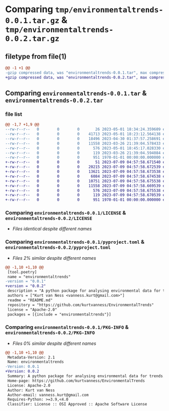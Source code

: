 # Comparing `tmp/environmentaltrends-0.0.1.tar.gz` & `tmp/environmentaltrends-0.0.2.tar.gz`

## filetype from file(1)

```diff
@@ -1 +1 @@
-gzip compressed data, was "environmentaltrends-0.0.1.tar", max compression
+gzip compressed data, was "environmentaltrends-0.0.2.tar", max compression
```

## Comparing `environmentaltrends-0.0.1.tar` & `environmentaltrends-0.0.2.tar`

### file list

```diff
@@ -1,7 +1,9 @@
--rw-r--r--   0        0        0       26 2023-05-01 18:34:24.359609 environmentaltrends-0.0.1/environmentaltrends/__init__.py
--rw-r--r--   0        0        0    41713 2023-05-01 18:23:12.564138 environmentaltrends-0.0.1/environmentaltrends/trends.py
--rw-r--r--   0        0        0    18496 2023-04-30 01:37:57.258691 environmentaltrends-0.0.1/environmentaltrends/utils.py
--rw-r--r--   0        0        0    11558 2023-03-26 21:39:04.578433 environmentaltrends-0.0.1/LICENSE
--rw-r--r--   0        0        0      576 2023-05-01 18:45:17.028330 environmentaltrends-0.0.1/pyproject.toml
--rw-r--r--   0        0        0      119 2023-03-26 21:39:04.594084 environmentaltrends-0.0.1/README.md
--rw-r--r--   0        0        0      951 1970-01-01 00:00:00.000000 environmentaltrends-0.0.1/PKG-INFO
+-rw-r--r--   0        0        0       51 2023-07-09 04:57:58.671540 environmentaltrends-0.0.2/environmentaltrends/__init__.py
+-rw-r--r--   0        0        0    20215 2023-07-09 04:57:58.672539 environmentaltrends-0.0.2/environmentaltrends/data_prep.py
+-rw-r--r--   0        0        0    13621 2023-07-09 04:57:58.673538 environmentaltrends-0.0.2/environmentaltrends/single_trend_analysis.py
+-rw-r--r--   0        0        0     6084 2023-07-09 04:57:58.674538 environmentaltrends-0.0.2/environmentaltrends/trends.py
+-rw-r--r--   0        0        0    10751 2023-07-09 04:57:58.675538 environmentaltrends-0.0.2/environmentaltrends/validation.py
+-rw-r--r--   0        0        0    11558 2023-07-09 04:57:58.669539 environmentaltrends-0.0.2/LICENSE
+-rw-r--r--   0        0        0      576 2023-07-09 04:57:58.675538 environmentaltrends-0.0.2/pyproject.toml
+-rw-r--r--   0        0        0      119 2023-07-09 04:57:58.670539 environmentaltrends-0.0.2/README.md
+-rw-r--r--   0        0        0      951 1970-01-01 00:00:00.000000 environmentaltrends-0.0.2/PKG-INFO
```

### Comparing `environmentaltrends-0.0.1/LICENSE` & `environmentaltrends-0.0.2/LICENSE`

 * *Files identical despite different names*

### Comparing `environmentaltrends-0.0.1/pyproject.toml` & `environmentaltrends-0.0.2/pyproject.toml`

 * *Files 2% similar despite different names*

```diff
@@ -1,10 +1,10 @@
 [tool.poetry]
 name = "environmentaltrends"
-version = "0.0.1"
+version = "0.0.2"
 description = "A python package for analysing environmental data for trends."
 authors = ["Kurt van Ness <vanness.kurt@gmail.com>"]
 readme = "README.md"
 repository = "https://github.com/kurtvanness/EnvironmentalTrends"
 license = "Apache-2.0"
 packages = [{include = "environmentaltrends"}]
```

### Comparing `environmentaltrends-0.0.1/PKG-INFO` & `environmentaltrends-0.0.2/PKG-INFO`

 * *Files 0% similar despite different names*

```diff
@@ -1,10 +1,10 @@
 Metadata-Version: 2.1
 Name: environmentaltrends
-Version: 0.0.1
+Version: 0.0.2
 Summary: A python package for analysing environmental data for trends.
 Home-page: https://github.com/kurtvanness/EnvironmentalTrends
 License: Apache-2.0
 Author: Kurt van Ness
 Author-email: vanness.kurt@gmail.com
 Requires-Python: >=3.9,<4.0
 Classifier: License :: OSI Approved :: Apache Software License
```

